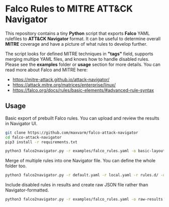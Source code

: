 # Falco Rules to MITRE ATT&CK Navigator

This repository contains a tiny **Python** script that exports **Falco** YAML rulefiles to **ATT&CK Navigator** format. It can be useful to determine overall **MITRE** coverage and have a picture of what rules to develop further.

The script looks for defined MITRE techniques in **"tags"** field, supports merging multipe YAML files, and knows how to handle disabled rules. Please see the **examples** folder or **usage** section for more details. You can read more about Falco and MITRE here:

-   https://mitre-attack.github.io/attack-navigator/
-   https://attack.mitre.org/matrices/enterprise/linux/
-   https://falco.org/docs/rules/basic-elements/#advanced-rule-syntax

## Usage

Basic export of prebuilt Falco rules. You can upload and review the results in Navigator UI.

```bash
git clone https://github.com/maxvarm/falco-attack-navigator
cd falco-attack-navigator
pip3 install -r requirements.txt

python3 falco2navigator.py -r examples/falco_rules.yaml -o basic-layout.json
```

Merge of multiple rules into one Navigator file. You can define the whole folder too.

```bash
python3 falco2navigator.py -r default.yaml -r local.yaml -r rules.d/ -o combined-layout.json
```

Include disabled rules in results and create raw JSON file rather than Navigator-formatted.

```bash
python3 falco2navigator.py -r examples/falco_rules.yaml -o raw-results.json --process=all --format=raw
```
